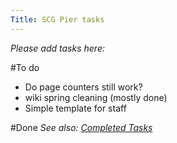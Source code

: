 ```yaml
---
Title: SCG Pier tasks
---
```


*Please add tasks here:*

#To do

-  Do page counters still work?
-  wiki spring cleaning (mostly done)
-  Simple template for staff

#Done
*See also: [Completed Tasks](%base_url%/wiki/scgjoblist/scgpier/done)*
